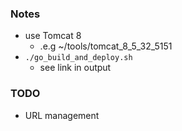 
### Notes

* use Tomcat 8
    * .e.g ~/tools/tomcat_8_5_32_5151
* `./go_build_and_deploy.sh`
    * see link in output

### TODO

* URL management

